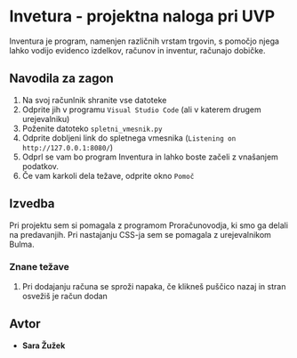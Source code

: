 # Invetura - projektna naloga pri UVP
Inventura je program, namenjen različnih vrstam trgovin, s pomočjo njega lahko vodijo evidenco izdelkov, računov in inventur, računajo dobičke.

## Navodila za zagon
1. Na svoj računlnik shranite vse datoteke
2. Odprite jih v programu `Visual Studio Code` (ali v katerem drugem urejevalniku) 
3. Poženite datoteko `spletni_vmesnik.py` 
4. Odprite dobljeni link do spletnega vmesnika (`Listening on http://127.0.0.1:8080/`)
5. Odprl se vam bo program Inventura in lahko boste začeli z vnašanjem podatkov.
6. Če vam karkoli dela težave, odprite okno `Pomoč` 

## Izvedba
Pri projektu sem si pomagala z programom Proračunovodja, ki smo ga delali na predavanjih.
Pri nastajanju CSS-ja sem se pomagala z urejevalnikom Bulma.

### Znane težave
1. Pri dodajanju računa se sproži napaka, če klikneš puščico nazaj in stran osvežiš je račun dodan

## Avtor
* **Sara Žužek**


